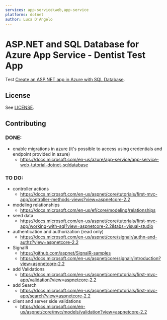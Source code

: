 ```yaml
---
services: app-service\web,app-service
platforms: dotnet
author: Luca D'Angelo
---
```


# ASP.NET and SQL Database for Azure App Service - Dentist Test App

Test
[Create an ASP.NET app in Azure with SQL Database](https://docs.microsoft.com/en-us/azure/app-service-web/app-service-web-tutorial-dotnet-sqldatabase/). 

## License

See [LICENSE](LICENSE).

## Contributing

### DONE:
- enable migrations in azure (it's possible to access using credentials and endpoint provided in azure)
  - https://docs.microsoft.com/en-us/azure/app-service/app-service-web-tutorial-dotnet-sqldatabase

### TO DO:
- controller actions
  - https://docs.microsoft.com/en-us/aspnet/core/tutorials/first-mvc-app/controller-methods-views?view=aspnetcore-2.2
- modeling relationships
  - https://docs.microsoft.com/en-us/ef/core/modeling/relationships
- seed data
  - https://docs.microsoft.com/en-us/aspnet/core/tutorials/first-mvc-app/working-with-sql?view=aspnetcore-2.2&tabs=visual-studio
- authentication and authorization (read only)
  - https://docs.microsoft.com/en-us/aspnet/core/signalr/authn-and-authz?view=aspnetcore-2.2
- SignalR
  - https://github.com/aspnet/SignalR-samples
  - https://docs.microsoft.com/en-us/aspnet/core/signalr/introduction?view=aspnetcore-2.2
- add Validations
  - https://docs.microsoft.com/en-us/aspnet/core/tutorials/first-mvc-app/validation?view=aspnetcore-2.2
- add Search
  - https://docs.microsoft.com/en-us/aspnet/core/tutorials/first-mvc-app/search?view=aspnetcore-2.2
- client and server side validations
  - https://docs.microsoft.com/en-us/aspnet/core/mvc/models/validation?view=aspnetcore-2.2
  
